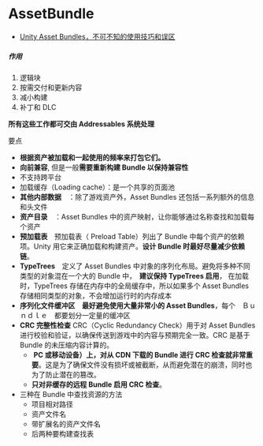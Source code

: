 # AssetBundle

- [Unity Asset Bundles，不可不知的使用技巧和误区](https://mp.weixin.qq.com/s/2wMpO9h7aCcv3gpVBJxQDA)

##### 作用

1. 逻辑块
2. 按需交付和更新内容
3. 减小构建
4. 补丁和 DLC

**所有这些工作都可交由 Addressables 系统处理**

要点

- **根据资产被加载和一起使用的频率来打包它们。**
- **向前兼容**, 但是一般**需要重新构建 Bundle 以保持兼容性**
- 不支持跨平台
- 加载缓存（Loading cache）：是一个共享的页面池
- **其他内部数据**　：除了游戏资产外，Asset Bundles 还包括一系列额外的信息和头文件
- **资产目录**　：Asset Bundles 中的资产映射，让你能够通过名称查找和加载每个资产
- **预加载表**　预加载表（ Preload Table）列出了 Bundle 中每个资产的依赖项。Unity 用它来正确加载和构建资产。**设计 Bundle 时最好尽量减少依赖链**。
- **TypeTrees**　定义了 Asset Bundles 中对象的序列化布局。避免将多种不同类型的对象混在一个大的 Bundle 中，　**建议保持 TypeTrees 启用**， 在加载时，TypeTrees 存储在内存中的全局缓存中，所以如果多个 Asset Bundles 存储相同类型的对象，不会增加运行时的内存成本
- **序列化文件缓冲区**　**最好避免使用大量非常小的 Asset Bundles**，每个　Ｂｕｎｄｌｅ　都要划分一定量的缓冲区
- **CRC 完整性检查** CRC（Cyclic Redundancy Check）用于对 Asset Bundles 进行校验和验证，以确保传送到游戏中的内容与预期完全一致。CRC 是基于 Bundle 的未压缩内容计算的。
	-  **PC 或移动设备）上，对从 CDN 下载的 Bundle 进行 CRC 检查就非常重要**。这是为了确保文件没有损坏或被截断，从而避免潜在的崩溃，同时也为了防止潜在的篡改。
	- **只对非缓存的远程 Bundle 启用 CRC 检查**。
- 三种在 Bundle 中查找资源的方法
	- 项目相对路径
	- 资产文件名
	- 带扩展名的资产文件名
	- 后两种要构建查找表


